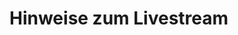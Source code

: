 <!-- .element: data-background-image="images/pixabay/photo-1505182.jpg" data-state="dim-background" -->
# Hinweise zum Livestream
